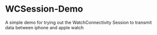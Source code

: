 # WCSession-Demo
A simple demo for trying out the WatchConnectivity Session to transmit data between iphone and apple watch
